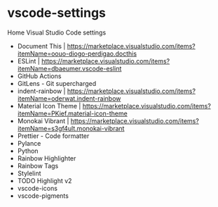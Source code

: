 # vscode-settings

Home Visual Studio Code settings
- Document This | https://marketplace.visualstudio.com/items?itemName=oouo-diogo-perdigao.docthis
- ESLint | https://marketplace.visualstudio.com/items?itemName=dbaeumer.vscode-eslint
- GitHub Actions
- GitLens - Git supercharged
- indent-rainbow | https://marketplace.visualstudio.com/items?itemName=oderwat.indent-rainbow
- Material Icon Theme | https://marketplace.visualstudio.com/items?itemName=PKief.material-icon-theme
- Monokai Vibrant | https://marketplace.visualstudio.com/items?itemName=s3gf4ult.monokai-vibrant
- Prettier - Code formatter
- Pylance
- Python
- Rainbow Highlighter
- Rainbow Tags
- Stylelint
- TODO Highlight v2
- vscode-icons
- vscode-pigments
